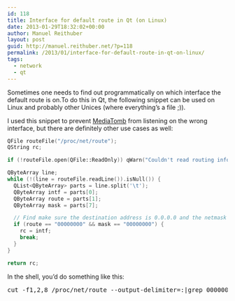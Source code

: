 ```yaml
---
id: 118
title: Interface for default route in Qt (on Linux)
date: 2013-01-29T18:32:02+00:00
author: Manuel Reithuber
layout: post
guid: http://manuel.reithuber.net/?p=118
permalink: /2013/01/interface-for-default-route-in-qt-on-linux/
tags:
  - network
  - qt
---
```

Sometimes one needs to find out programmatically on which interface the default route is on.To do this in Qt, the following snippet can be used on Linux and probably other Unices (where everything&#8217;s a file ;)).

I used this snippet to prevent [MediaTomb](http://mediatomb.cc/) from listening on the wrong interface, but there are definitely other use cases as well:

```c++
QFile routeFile("/proc/net/route");
QString rc;

if (!routeFile.open(QFile::ReadOnly)) qWarn("Couldn't read routing information: %s", qPrintable(routeFile.errorString()));

QByteArray line;
while (!(line = routeFile.readLine()).isNull()) {
  QList<QByteArray> parts = line.split('\t');
  QByteArray intf = parts[0];
  QByteArray route = parts[1];
  QByteArray mask = parts[7];

  // Find make sure the destination address is 0.0.0.0 and the netmask empty
  if (route == "00000000" && mask == "00000000") {
    rc = intf;
    break;
  }
}

return rc;
```

In the shell, you&#8217;d do something like this:

<pre class="brush: bash; title: ; notranslate" title="">cut -f1,2,8 /proc/net/route --output-delimiter=:|grep 00000000:00000000$|cut -d: -f1
</pre>
